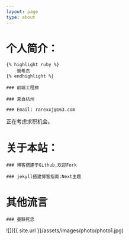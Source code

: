 ```yaml
---
layout: page
type: about
---
```


# 个人简介：

    {% highlight ruby %}
        谢希杰
    {% endhighlight %}

    ### 前端工程狮

    ### 来自杭州

    ### Email: rarexxj@163.com

正在考虑求职机会。

# 关于本站：

    ### 博客搭建于Github,欢迎Fork

    ### jekyll搭建博客指南:Next主题

# 其他流言
    
    ### 曼联死忠

![]({{ site.url }}/assets/images/photo/photo1.jpg)
